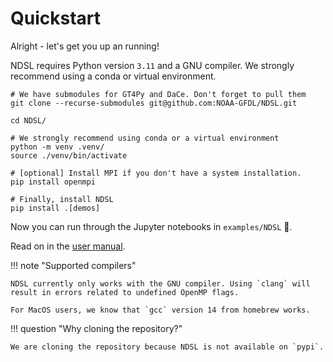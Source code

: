 # Quickstart

Alright - let's get you up an running!

NDSL requires Python version `3.11` and a GNU compiler. We strongly recommend using a conda or virtual environment.

```shell
# We have submodules for GT4Py and DaCe. Don't forget to pull them
git clone --recurse-submodules git@github.com:NOAA-GFDL/NDSL.git

cd NDSL/

# We strongly recommend using conda or a virtual environment
python -m venv .venv/
source ./venv/bin/activate

# [optional] Install MPI if you don't have a system installation.
pip install openmpi

# Finally, install NDSL
pip install .[demos]
```

Now you can run through the Jupyter notebooks in `examples/NDSL` :rocket:.

Read on in the [user manual](./user/index.md).

!!! note "Supported compilers"

    NDSL currently only works with the GNU compiler. Using `clang` will result in errors related to undefined OpenMP flags.

    For MacOS users, we know that `gcc` version 14 from homebrew works.

!!! question "Why cloning the repository?"

    We are cloning the repository because NDSL is not available on `pypi`.

